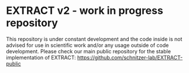 # EXTRACT v2 - work in progress repository

This repository is under constant development and the code inside is not advised for use in scientific work and/or any usage outside of code development. Please check our main public repository for the stable implementation of EXTRACT: https://github.com/schnitzer-lab/EXTRACT-public
